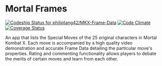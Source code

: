 # Mortal Frames

[ ![Codeship Status for philiptang42/MKX-Frame-Data](https://codeship.com/projects/64facdc0-42b3-0133-774d-0a794f3732af/status?branch=master)](https://codeship.com/projects/103824) [![Code Climate](https://codeclimate.com/github/philiptang42/MKX-Frame-Data/badges/gpa.svg)](https://codeclimate.com/github/philiptang42/MKX-Frame-Data) [![Coverage Status](https://coveralls.io/repos/philiptang42/MKX-Frame-Data/badge.svg?branch=master&service=github)](https://coveralls.io/github/philiptang42/MKX-Frame-Data?branch=master)

An app that lists the Special Moves of the 25 original characters in Mortal Kombat X. Each move is accompanied by a high quality video demonstration and accurate Frame Data detailing the particular move's properties. Rating and commenting functionality allows players to debate the merits of certain moves and learn from each other.
